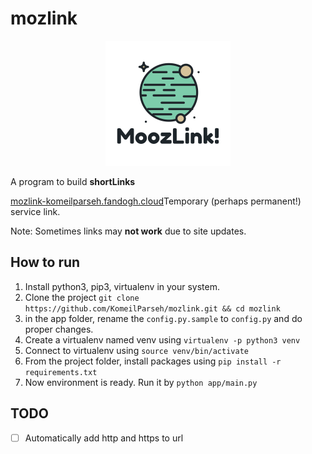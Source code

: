 # mozlink

<div align=center>

![logo](https://github.com/KomeilParseh/mozlink/raw/main/app/static/logo.png)

</div>

A program to build **shortLinks**

[mozlink-komeilparseh.fandogh.cloud](https://mozlink-komeilparseh.fandogh.cloud/)Temporary (perhaps permanent!) service link.

Note: Sometimes links may **not work** due to site updates.

## How to run

1. Install python3, pip3, virtualenv in your system.
2. Clone the project `git clone https://github.com/KomeilParseh/mozlink.git && cd mozlink`
3. in the app folder, rename the `config.py.sample` to `config.py` and do proper changes.
4. Create a virtualenv named venv using `virtualenv -p python3 venv`
5. Connect to virtualenv using `source venv/bin/activate`
6. From the project folder, install packages using `pip install -r requirements.txt`
7. Now environment is ready. Run it by `python app/main.py`

## TODO

- [ ] Automatically add http and https to url
